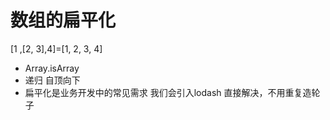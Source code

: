 # 数组的扁平化
[1 ,[2, 3],4]=[1, 2, 3, 4]  
- Array.isArray     
- 递归 自顶向下
- 扁平化是业务开发中的常见需求
    我们会引入lodash 直接解决，不用重复造轮子